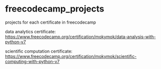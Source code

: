 # freecodecamp_projects
projects for each certificate in freecodecamp

data analytics certificate: https://www.freecodecamp.org/certification/mokymok/data-analysis-with-python-v7

scientific computation certificate: https://www.freecodecamp.org/certification/mokymok/scientific-computing-with-python-v7
